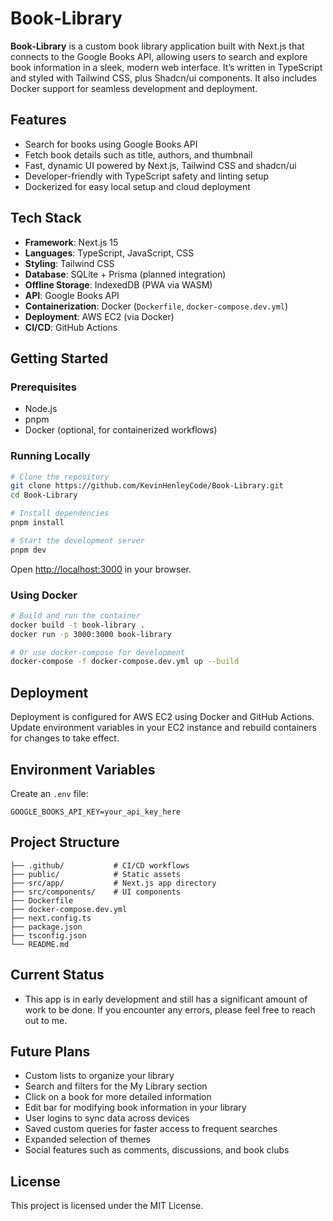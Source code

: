 # Book‑Library

**Book‑Library** is a custom book library application built with Next.js that connects to the Google Books API, allowing users to search and explore book information in a sleek, modern web interface. It’s written in TypeScript and styled with Tailwind CSS, plus Shadcn/ui components. It also includes Docker support for seamless development and deployment.

## Features

- Search for books using Google Books API
- Fetch book details such as title, authors, and thumbnail
- Fast, dynamic UI powered by Next.js, Tailwind CSS and shadcn/ui
- Developer-friendly with TypeScript safety and linting setup
- Dockerized for easy local setup and cloud deployment

## Tech Stack

- **Framework**: Next.js 15
- **Languages**: TypeScript, JavaScript, CSS
- **Styling**: Tailwind CSS
- **Database**: SQLite + Prisma (planned integration)
- **Offline Storage**: IndexedDB (PWA via WASM)
- **API**: Google Books API
- **Containerization**: Docker (`Dockerfile`, `docker-compose.dev.yml`)
- **Deployment**: AWS EC2 (via Docker)
- **CI/CD**: GitHub Actions

## Getting Started

### Prerequisites

- Node.js
- pnpm
- Docker (optional, for containerized workflows)

### Running Locally

```bash
# Clone the repository
git clone https://github.com/KevinHenleyCode/Book-Library.git
cd Book-Library

# Install dependencies
pnpm install

# Start the development server
pnpm dev
```

Open [http://localhost:3000](http://localhost:3000) in your browser.

### Using Docker

```bash
# Build and run the container
docker build -t book-library .
docker run -p 3000:3000 book-library

# Or use docker-compose for development
docker-compose -f docker-compose.dev.yml up --build
```

## Deployment

Deployment is configured for AWS EC2 using Docker and GitHub Actions. Update environment variables in your EC2 instance and rebuild containers for changes to take effect.

## Environment Variables

Create an `.env` file:

```
GOOGLE_BOOKS_API_KEY=your_api_key_here
```

## Project Structure

```
├── .github/           # CI/CD workflows
├── public/            # Static assets
├── src/app/           # Next.js app directory
├── src/components/    # UI components
├── Dockerfile
├── docker-compose.dev.yml
├── next.config.ts
├── package.json
├── tsconfig.json
└── README.md
```

## Current Status

- This app is in early development and still has a significant amount of work to be done. If you encounter any errors, please feel free to reach out to me.

## Future Plans

- Custom lists to organize your library
- Search and filters for the My Library section
- Click on a book for more detailed information
- Edit bar for modifying book information in your library
- User logins to sync data across devices
- Saved custom queries for faster access to frequent searches
- Expanded selection of themes
- Social features such as comments, discussions, and book clubs

## License

This project is licensed under the MIT License.
